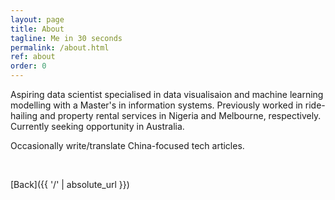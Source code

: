 ```yaml
---
layout: page
title: About
tagline: Me in 30 seconds
permalink: /about.html
ref: about
order: 0
---
```


Aspiring data scientist specialised in data visualisaion and machine learning modelling with a Master's in 
information systems. Previously worked in ride-hailing and property rental services in Nigeria and Melbourne, 
respectively. Currently seeking opportunity in Australia.
 
<!--Prefer Python to R, Power BI to Tableau, TensorFow to PyTorch.-->

Occasionally write/translate China-focused tech articles.

<br>

[Back]({{ '/' | absolute_url }})
